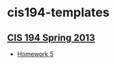 # cis194-templates

## [CIS 194 Spring 2013][cis194]

- [Homework 5][hw5]


[cis194]: http://www.seas.upenn.edu/~cis194/spring13/
[hw5]: http://www.seas.upenn.edu/~cis194/spring13/hw/05-type-classes.pdf
